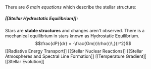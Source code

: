 There are *6 main equations* which describe the stellar structure:

##### [[Stellar Hydrostatic Equilibrium]]:
Stars are **stable structures** and changes aren't observed.
There is a mechanical equilibrium in stars known as Hydrostatic Equilibrium.
$$\frac{dP}{dr} = -\frac{Gm(r)\rho(r)\,}{r^2}$$
[[Radiative Energy Transport]]
[[Stellar Nuclear Reactions]]
[[Stellar Atmospheres and Spectral Line Formation]]
[[Temperature Gradient]]
[[Stellar Evolution]]